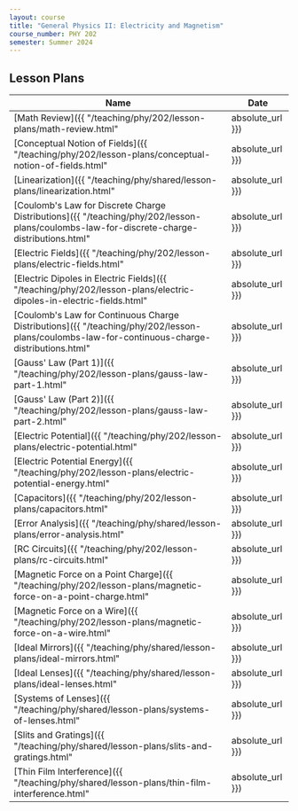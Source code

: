 ```yaml
---
layout: course
title: "General Physics II: Electricity and Magnetism"
course_number: PHY 202
semester: Summer 2024
---
```


## Lesson Plans

| Name | Date |
| ---- | ---- |
| [Math Review]({{ "/teaching/phy/202/lesson-plans/math-review.html" | absolute_url }}) | May 20, 2024 |
| [Conceptual Notion of Fields]({{ "/teaching/phy/202/lesson-plans/conceptual-notion-of-fields.html" | absolute_url }}) | May 20, 2024 |
| [Linearization]({{ "/teaching/phy/shared/lesson-plans/linearization.html" | absolute_url }}) | May 20, 2024 |
| [Coulomb's Law for Discrete Charge Distributions]({{ "/teaching/phy/202/lesson-plans/coulombs-law-for-discrete-charge-distributions.html" | absolute_url }}) | May 21, 2024 |
| [Electric Fields]({{ "/teaching/phy/202/lesson-plans/electric-fields.html" | absolute_url }}) | May 21, 2024 |
| [Electric Dipoles in Electric Fields]({{ "/teaching/phy/202/lesson-plans/electric-dipoles-in-electric-fields.html" | absolute_url }}) | May 23, 2024 |
| [Coulomb's Law for Continuous Charge Distributions]({{ "/teaching/phy/202/lesson-plans/coulombs-law-for-continuous-charge-distributions.html" | absolute_url }}) | May 23 - 28, 2024 |
| [Gauss' Law (Part 1)]({{ "/teaching/phy/202/lesson-plans/gauss-law-part-1.html" | absolute_url }}) | May 28, 2024 |
| [Gauss' Law (Part 2)]({{ "/teaching/phy/202/lesson-plans/gauss-law-part-2.html" | absolute_url }}) | June 3, 2024 |
| [Electric Potential]({{ "/teaching/phy/202/lesson-plans/electric-potential.html" | absolute_url }}) | June 3, 2024 |
| [Electric Potential Energy]({{ "/teaching/phy/202/lesson-plans/electric-potential-energy.html" | absolute_url }}) | June 4, 2024 |
| [Capacitors]({{ "/teaching/phy/202/lesson-plans/capacitors.html" | absolute_url }}) | June 4, 2024 |
| [Error Analysis]({{ "/teaching/phy/shared/lesson-plans/error-analysis.html" | absolute_url }}) | June 4, 2024 |
| [RC Circuits]({{ "/teaching/phy/202/lesson-plans/rc-circuits.html" | absolute_url }}) | June 6 - 10, 2024 |
| [Magnetic Force on a Point Charge]({{ "/teaching/phy/202/lesson-plans/magnetic-force-on-a-point-charge.html" | absolute_url }}) | June 11, 2024 |
| [Magnetic Force on a Wire]({{ "/teaching/phy/202/lesson-plans/magnetic-force-on-a-wire.html" | absolute_url }}) | June 13, 2024 |
| [Ideal Mirrors]({{ "/teaching/phy/shared/lesson-plans/ideal-mirrors.html" | absolute_url }}) | July 8, 2024 |
| [Ideal Lenses]({{ "/teaching/phy/shared/lesson-plans/ideal-lenses.html" | absolute_url }}) | July 8, 2024 |
| [Systems of Lenses]({{ "/teaching/phy/shared/lesson-plans/systems-of-lenses.html" | absolute_url }}) | |
| [Slits and Gratings]({{ "/teaching/phy/shared/lesson-plans/slits-and-gratings.html" | absolute_url }}) | |
| [Thin Film Interference]({{ "/teaching/phy/shared/lesson-plans/thin-film-interference.html" | absolute_url }}) | |

